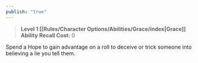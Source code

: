 ```yaml
---
publish: "true"
---
```

> **Level 1 [[Rules/Character Options/Abilities/Grace/index|Grace]] Ability**
> **Recall Cost:** 0

Spend a Hope to gain advantage on a roll to deceive or trick someone into believing a lie you tell them.
